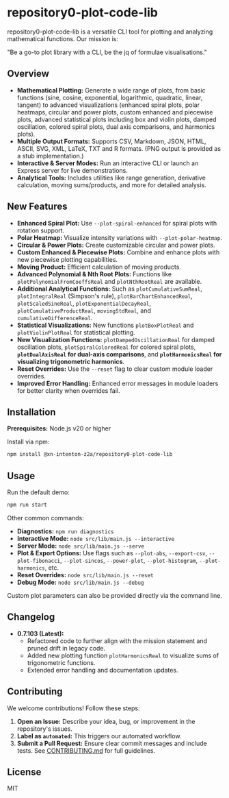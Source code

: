 # repository0-plot-code-lib

repository0-plot-code-lib is a versatile CLI tool for plotting and analyzing mathematical functions. Our mission is:

"Be a go-to plot library with a CLI, be the jq of formulae visualisations."

## Overview

- **Mathematical Plotting:** Generate a wide range of plots, from basic functions (sine, cosine, exponential, logarithmic, quadratic, linear, tangent) to advanced visualizations (enhanced spiral plots, polar heatmaps, circular and power plots, custom enhanced and piecewise plots, advanced statistical plots including box and violin plots, damped oscillation, colored spiral plots, dual axis comparisons, and harmonics plots).
- **Multiple Output Formats:** Supports CSV, Markdown, JSON, HTML, ASCII, SVG, XML, LaTeX, TXT and R formats. (PNG output is provided as a stub implementation.)
- **Interactive & Server Modes:** Run an interactive CLI or launch an Express server for live demonstrations.
- **Analytical Tools:** Includes utilities like range generation, derivative calculation, moving sums/products, and more for detailed analysis.

## New Features

- **Enhanced Spiral Plot:** Use `--plot-spiral-enhanced` for spiral plots with rotation support.
- **Polar Heatmap:** Visualize intensity variations with `--plot-polar-heatmap`.
- **Circular & Power Plots:** Create customizable circular and power plots.
- **Custom Enhanced & Piecewise Plots:** Combine and enhance plots with new piecewise plotting capabilities.
- **Moving Product:** Efficient calculation of moving products.
- **Advanced Polynomial & Nth Root Plots:** Functions like `plotPolynomialFromCoeffsReal` and `plotNthRootReal` are available.
- **Additional Analytical Functions:** Such as `plotCumulativeSumReal`, `plotIntegralReal` (Simpson's rule), `plotBarChartEnhancedReal`, `plotScaledSineReal`, `plotExponentialDecayReal`, `plotCumulativeProductReal`, `movingStdReal`, and `cumulativeDifferenceReal`.
- **Statistical Visualizations:** New functions `plotBoxPlotReal` and `plotViolinPlotReal` for statistical plotting.
- **New Visualization Functions:** `plotDampedOscillationReal` for damped oscillation plots, `plotSpiralColoredReal` for colored spiral plots, **`plotDualAxisReal` for dual-axis comparisons**, and **`plotHarmonicsReal` for visualizing trigonometric harmonics**.
- **Reset Overrides:** Use the `--reset` flag to clear custom module loader overrides.
- **Improved Error Handling:** Enhanced error messages in module loaders for better clarity when overrides fail.

## Installation

**Prerequisites:** Node.js v20 or higher

Install via npm:

```bash
npm install @xn-intenton-z2a/repository0-plot-code-lib
```

## Usage

Run the default demo:

```bash
npm run start
```

Other common commands:

- **Diagnostics:** `npm run diagnostics`
- **Interactive Mode:** `node src/lib/main.js --interactive`
- **Server Mode:** `node src/lib/main.js --serve`
- **Plot & Export Options:** Use flags such as `--plot-abs`, `--export-csv`, `--plot-fibonacci`, `--plot-sincos`, `--power-plot`, `--plot-histogram`, `--plot-harmonics`, etc.
- **Reset Overrides:** `node src/lib/main.js --reset`
- **Debug Mode:** `node src/lib/main.js --debug`

Custom plot parameters can also be provided directly via the command line.

## Changelog

- **0.7.103 (Latest):**
  - Refactored code to further align with the mission statement and pruned drift in legacy code.
  - Added new plotting function `plotHarmonicsReal` to visualize sums of trigonometric functions.
  - Extended error handling and documentation updates.

## Contributing

We welcome contributions! Follow these steps:

1. **Open an Issue:** Describe your idea, bug, or improvement in the repository's issues.
2. **Label as `automated`:** This triggers our automated workflow.
3. **Submit a Pull Request:** Ensure clear commit messages and include tests. See [CONTRIBUTING.md](./CONTRIBUTING.md) for full guidelines.

## License

MIT

